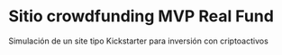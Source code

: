 # Sitio crowdfunding MVP Real Fund

Simulación de un site tipo Kickstarter para inversión con criptoactivos

